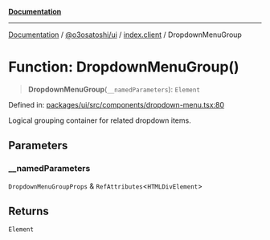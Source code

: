 [**Documentation**](../../../../README.md)

***

[Documentation](../../../../README.md) / [@o3osatoshi/ui](../../README.md) / [index.client](../README.md) / DropdownMenuGroup

# Function: DropdownMenuGroup()

> **DropdownMenuGroup**(`__namedParameters`): `Element`

Defined in: [packages/ui/src/components/dropdown-menu.tsx:80](https://github.com/o3osatoshi/experiment/blob/54ab00df974a3e9f8283fbcd8c611ed1e0274132/packages/ui/src/components/dropdown-menu.tsx#L80)

Logical grouping container for related dropdown items.

## Parameters

### \_\_namedParameters

`DropdownMenuGroupProps` & `RefAttributes`\<`HTMLDivElement`\>

## Returns

`Element`
